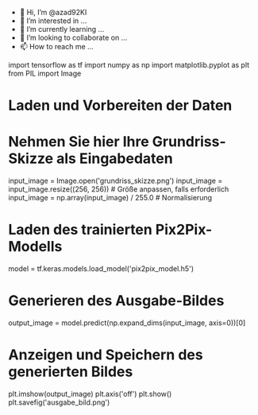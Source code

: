 - 👋 Hi, I’m @azad92KI
- 👀 I’m interested in ...
- 🌱 I’m currently learning ...
- 💞️ I’m looking to collaborate on ...
- 📫 How to reach me ...

<!---
azad92KI/azad92KI is a ✨ special ✨ repository because its `README.md` (this file) appears on your GitHub profile.
You can click the Preview link to take a look at your changes.
--->
import tensorflow as tf
import numpy as np
import matplotlib.pyplot as plt
from PIL import Image

# Laden und Vorbereiten der Daten
# Nehmen Sie hier Ihre Grundriss-Skizze als Eingabedaten
input_image = Image.open('grundriss_skizze.png')
input_image = input_image.resize((256, 256))  # Größe anpassen, falls erforderlich
input_image = np.array(input_image) / 255.0  # Normalisierung

# Laden des trainierten Pix2Pix-Modells
model = tf.keras.models.load_model('pix2pix_model.h5')

# Generieren des Ausgabe-Bildes
output_image = model.predict(np.expand_dims(input_image, axis=0))[0]

# Anzeigen und Speichern des generierten Bildes
plt.imshow(output_image)
plt.axis('off')
plt.show()
plt.savefig('ausgabe_bild.png')
